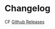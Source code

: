# Changelog

CF [Github Releases](https://github.com/Mercandj/compose-aspect-ratio-reference/releases)